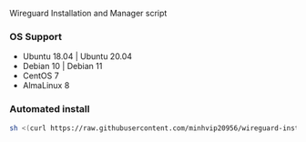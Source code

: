 
Wireguard Installation and Manager script
<br />
### OS Support
- Ubuntu 18.04 | Ubuntu 20.04
- Debian 10 | Debian 11
- CentOS 7
- AlmaLinux 8

### Automated install
```bash
sh <(curl https://raw.githubusercontent.com/minhvip20956/wireguard-install/main/vpn.sh || wget -O - https://raw.githubusercontent.com/minhvip20956/wireguard-install/main/vpn.sh)
```
